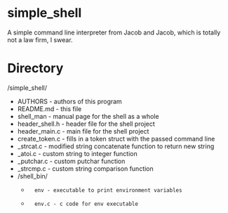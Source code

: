# simple_shell #
A simple command line interpreter from Jacob and Jacob, which is totally not a
law firm, I swear.

# Directory #
/simple_shell/
*	AUTHORS - authors of this program
*	README.md - this file
*	shell_man - manual page for the shell as a whole
*	header_shell.h - header file for the shell project
*  	header_main.c - main file for the shell project
*	create_token.c - fills in a token struct with the passed command line
*	_strcat.c - modified string concatenate function to return new string
*	_atoi.c - custom string to integer function
*	_putchar.c - custom putchar function
*	_strcmp.c - custom string comparison function
*	/shell_bin/
    *	    env - executable to print environment variables
    *	    env.c - c code for env executable